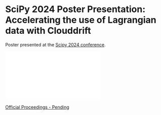 # SciPy 2024 Poster Presentation: Accelerating the use of Lagrangian data with Clouddrift

Poster presented at the [Scipy 2024 conference](https://www.scipy2024.scipy.org/).

![Poster](scipy-2024-clouddrift-poster-v1.pdf)

[Official Proceedings - Pending](https://github.com/scipy-conference/scipy_proceedings/pull/1020)
